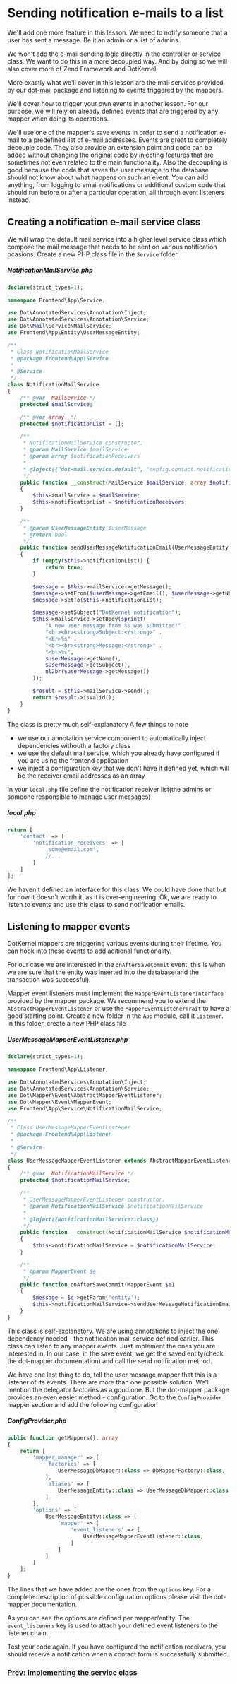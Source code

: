 # Sending notification e-mails to a list

We'll add one more feature in this lesson. We need to notify someone that a user has sent a message. Be it an admin or a list of admins.

We won't add the e-mail sending logic directly in the controller or service class. We want to do this in a more decoupled way. And by doing so we will also cover more of Zend Framework and DotKernel.

More exactly what we'll cover in this lesson are the mail services provided by our [dot-mail](https://github.com/dotkernel/dot-mail) package and listening to events triggered by the mappers.

We'll cover how to trigger your own events in another lesson. For our purpose, we will rely on already defined events that are triggered by any mapper when doing its operations. 

We'll use one of the mapper's save events in order to send a notification e-mail to a predefined list of e-mail addresses. Events are great to completely decouple code. They also provide an extension point and code can be added without changing the original code by injecting features that are sometimes not even related to the main functionality. Also the decoupling is good because the code that saves the user message to the database should not know about what happens on such an event. You can add anything, from logging to email notifications or additional custom code that should run before or after a particular operation, all through event listeners instead.

## Creating a notification e-mail service class

We will wrap the default mail service into a higher level service class which compose the mail message that needs to be sent on various notification ocasions. Create a new PHP class file in the `Service` folder

##### NotificationMailService.php
```php
declare(strict_types=1);

namespace Frontend\App\Service;

use Dot\AnnotatedServices\Annotation\Inject;
use Dot\AnnotatedServices\Annotation\Service;
use Dot\Mail\Service\MailService;
use Frontend\App\Entity\UserMessageEntity;

/**
 * Class NotificationMailService
 * @package Frontend\App\Service
 *
 * @Service
 */
class NotificationMailService
{
    /** @var  MailService */
    protected $mailService;

    /** @var array  */
    protected $notificationList = [];

    /**
     * NotificationMailService constructor.
     * @param MailService $mailService
     * @param array $notificationReceivers
     *
     * @Inject({"dot-mail.service.default", "config.contact.notification_receivers"})
     */
    public function __construct(MailService $mailService, array $notificationReceivers = [])
    {
        $this->mailService = $mailService;
        $this->notificationList = $notificationReceivers;
    }

    /**
     * @param UserMessageEntity $userMessage
     * @return bool
     */
    public function sendUserMessageNotificationEmail(UserMessageEntity $userMessage)
    {
        if (empty($this->notificationList)) {
            return true;
        }

        $message = $this->mailService->getMessage();
        $message->setFrom($userMessage->getEmail(), $userMessage->getName());
        $message->setTo($this->notificationList);

        $message->setSubject("DotKernel notification");
        $this->mailService->setBody(sprintf(
            "A new user message from %s was submitted!" .
            "<br><br><strong>Subject:</strong>" .
            "<br>%s" .
            "<br><br><strong>Message:</strong>" .
            "<br>%s",
            $userMessage->getName(),
            $userMessage->getSubject(),
            nl2br($userMessage->getMessage())
        ));

        $result = $this->mailService->send();
        return $result->isValid();
    }
}
```
The class is pretty much self-explanatory
A few things to note
- we use our annotation service component to automatically inject dependencies withouth a factory class
- we use the default mail service, which you already have configured if you are using the frontend application
- we inject a configuration key that we don't have it defined yet, which will be the receiver email addresses as an array

In your `local.php` file define the notification receiver list(the admins or someone responsible to manage user messages)
##### local.php
```php
return [
    'contact' => [
        'notification_receivers' => [
            'some@email.com',
            //...
        ]
    ]
];
```

We haven't defined an interface for this class. We could have done that but for now it doesn't worth it, as it is over-engineering. Ok, we are ready to listen to events and use this class to send notification emails.

## Listening to mapper events

DotKernel mappers are triggering various events during their lifetime. You can hook into these events to add aditional functionality.

For our case we are interested in the `onAfterSaveCommit` event, this is when we are sure that the entity was inserted into the database(and the transaction was successful).

Mapper event listeners must implement the `MapperEventListenerInterface` provided by the mapper package. We recommend you to extend the `AbstractMapperEventListener` or use the `MapperEventListenerTrait` to have a good starting point.
Create a new folder in the `App` module, call it `Listener`. In this folder, create a new PHP class file

##### UserMessageMapperEventListener.php
```php
declare(strict_types=1);

namespace Frontend\App\Listener;

use Dot\AnnotatedServices\Annotation\Inject;
use Dot\AnnotatedServices\Annotation\Service;
use Dot\Mapper\Event\AbstractMapperEventListener;
use Dot\Mapper\Event\MapperEvent;
use Frontend\App\Service\NotificationMailService;

/**
 * Class UserMessageMapperEventListener
 * @package Frontend\App\Listener
 *
 * @Service
 */
class UserMessageMapperEventListener extends AbstractMapperEventListener
{
    /** @var  NotificationMailService */
    protected $notificationMailService;

    /**
     * UserMessageMapperEventListener constructor.
     * @param NotificationMailService $notificationMailService
     *
     * @Inject({NotificationMailService::class})
     */
    public function __construct(NotificationMailService $notificationMailService)
    {
        $this->notificationMailService = $notificationMailService;
    }

    /**
     * @param MapperEvent $e
     */
    public function onAfterSaveCommit(MapperEvent $e)
    {
        $message = $e->getParam('entity');
        $this->notificationMailService->sendUserMessageNotificationEmail($message);
    }
}
```

This class is self-explanatory. We are using annotations to inject the one dependency needed - the notification mail service defined earlier. This class can listen to any mapper events. Just implement the ones you are interested in. In our case, in the save event, we get the saved entity(check the dot-mapper documentation) and call the send notification method.

We have one last thing to do, tell the user message mapper that this is a listener of its events. There are more than one possible solution. We'll mention the delegator factories as a good one. But the dot-mapper package provides an even easier method - configuration. Go to the `ConfigProvider` mapper section and add the following configuration

##### ConfigProvider.php
```php
public function getMappers(): array
{
    return [
        'mapper_manager' => [
            'factories' => [
                UserMessageDbMapper::class => DbMapperFactory::class,
            ],
            'aliases' => [
                UserMessageEntity::class => UserMessageDbMapper::class,
            ]
        ],
        'options' => [
            UserMessageEntity::class => [
                'mapper' => [
                    'event_listeners' => [
                        UserMessageMapperEventListener::class,
                    ]
                ]
            ]
        ]
    ];
}
```

The lines that we have added are the ones from the `options` key. For a complete description of possible configuration options please visit the dot-mapper documentation. 

As you can see the options are defined per mapper/entity. The `event_listeners` key is used to attach your defined event listeners to the listener chain.

Test your code again. If you have configured the notification receivers, you should receive a notification when a contact form is successfully submitted.

### [Prev: Implementing the service class](creating-a-contact-us-page/08-implementing-the-service-class.md)
